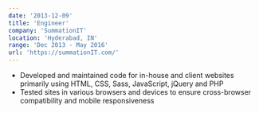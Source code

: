 ```yaml
---
date: '2013-12-09'
title: 'Engineer'
company: 'SummationIT'
location: 'Hyderabad, IN'
range: 'Dec 2013 - May 2016'
url: 'https://summationIT.com/'
---
```


- Developed and maintained code for in-house and client websites primarily using HTML, CSS, Sass, JavaScript, jQuery and PHP
- Tested sites in various browsers and devices to ensure cross-browser compatibility and mobile responsiveness
